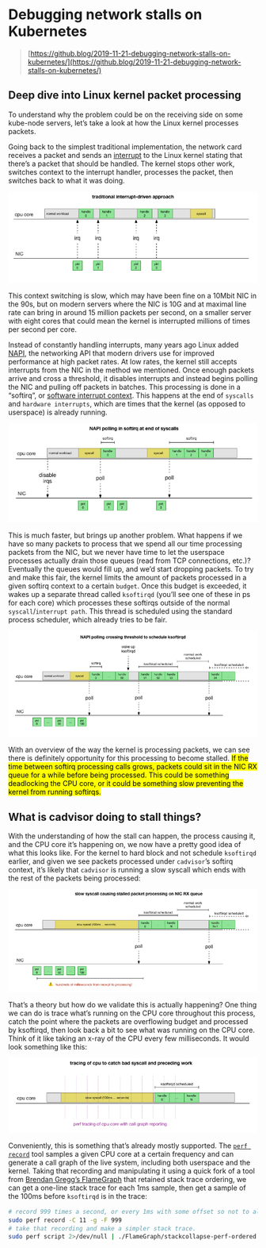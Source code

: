# Debugging network stalls on Kubernetes

> [https://github.blog/2019-11-21-debugging-network-stalls-on-kubernetes/](https://github.blog/2019-11-21-debugging-network-stalls-on-kubernetes/)



## Deep dive into Linux kernel packet processing

To understand why the problem could be on the receiving side on some kube-node servers, let’s take a look at how the Linux kernel processes packets.

Going back to the simplest traditional implementation, the network card receives a packet and sends an [interrupt](https://en.wikipedia.org/wiki/Interrupt) to the Linux kernel stating that there’s a packet that should be handled. The kernel stops other work, switches context to the interrupt handler, processes the packet, then switches back to what it was doing.



![traditional interrupt-driven approach](debugging-network-stalls-on-kubernetes.assets/66730927-4ae1c980-eea0-11e9-897c-75cd39dbe286.png)

This context switching is slow, which may have been fine on a 10Mbit NIC in the 90s, but on modern servers where the NIC is 10G and at maximal line rate can bring in around 15 million packets per second, on a smaller server with eight cores that could mean the kernel is interrupted millions of times per second per core.

Instead of constantly handling interrupts, many years ago Linux added [NAPI](https://en.wikipedia.org/wiki/New_API), the networking API that modern drivers use for improved performance at high packet rates. At low rates, the kernel still accepts interrupts from the NIC in the method we mentioned. Once enough packets arrive and cross a threshold, it disables interrupts and instead begins polling the NIC and pulling off packets in batches. This processing is done in a “softirq”, or [software interrupt context](https://www.kernel.org/doc/htmldocs/kernel-hacking/basics-softirqs.html). This happens at the end of `syscalls` and `hardware interrupts`, which are times that the kernel (as opposed to userspace) is already running.



![NAPI polling in softirq at end of syscalls](debugging-network-stalls-on-kubernetes.assets/66730932-4f0de700-eea0-11e9-927f-393690107ace.png)

This is much faster, but brings up another problem. What happens if we have so many packets to process that we spend all our time processing packets from the NIC, but we never have time to let the userspace processes actually drain those queues (read from TCP connections, etc.)? Eventually the queues would fill up, and we’d start dropping packets. To try and make this fair, the kernel limits the amount of packets processed in a given softirq context to a certain `budget`. Once this budget is exceeded, it wakes up a separate thread called `ksoftirqd` (you’ll see one of these in ps for each core) which processes these softirqs outside of the normal `syscall`/`interrupt path`. This thread is scheduled using the standard process scheduler, which already tries to be fair.



![NAPI polling crossing threshold in schedule ksoftirqd](debugging-network-stalls-on-kubernetes.assets/66730935-533a0480-eea0-11e9-8697-7fc52d2ea1fa.png)

With an overview of the way the kernel is processing packets, we can see there is definitely opportunity for this processing to become stalled. <mark>If the time between softirq processing calls grows, packets could sit in the NIC RX queue for a while before being processed. This could be something deadlocking the CPU core, or it could be something slow preventing the kernel from running softirqs.</mark>



## What is cadvisor doing to stall things?

With the understanding of how the stall can happen, the process causing it, and the CPU core it’s happening on, we now have a pretty good idea of what this looks like. For the kernel to hard block and not schedule `ksoftirqd` earlier, and given we see packets processed under `cadvisor`’s softirq context, it’s likely that `cadvisor` is running a slow syscall which ends with the rest of the packets being processed:




![slow syscall causing stalled packet processing on NIC RX queue](debugging-network-stalls-on-kubernetes.assets/66730943-5a611280-eea0-11e9-902a-454f482d4223.png)

That’s a theory but how do we validate this is actually happening? One thing we can do is trace what’s running on the CPU core throughout this process, catch the point where the packets are overflowing budget and processed by ksoftirqd, then look back a bit to see what was running on the CPU core. Think of it like taking an x-ray of the CPU every few milliseconds. It would look something like this:

![tracing of cpu to catch bad syscall and preceding work](debugging-network-stalls-on-kubernetes.assets/66730945-5e8d3000-eea0-11e9-89af-daea3a7bd3f6.png)

Conveniently, this is something that’s already mostly supported. The [`perf record`](https://perf.wiki.kernel.org/index.php/Tutorial#Sampling_with_perf_record) tool samples a given CPU core at a certain frequency and can generate a call graph of the live system, including both userspace and the kernel. Taking that recording and manipulating it using a quick fork of a tool from [Brendan Gregg’s FlameGraph](https://github.com/brendangregg/FlameGraph) that retained stack trace ordering, we can get a one-line stack trace for each 1ms sample, then get a sample of the 100ms before `ksoftirqd` is in the trace:

```bash
# record 999 times a second, or every 1ms with some offset so not to align exactly with timers
sudo perf record -C 11 -g -F 999
# take that recording and make a simpler stack trace.
sudo perf script 2>/dev/null | ./FlameGraph/stackcollapse-perf-ordered.pl | grep ksoftir -B 100
```





















